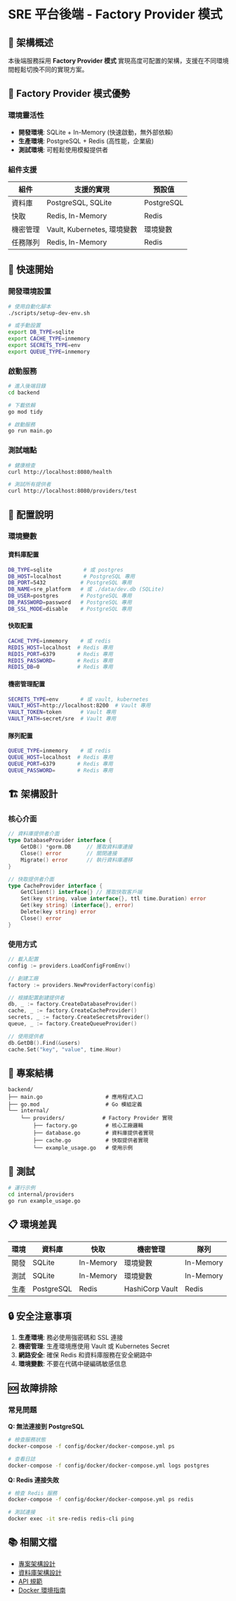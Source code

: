 # SRE 平台後端 - Factory Provider 模式

## 🎯 架構概述

本後端服務採用 **Factory Provider 模式** 實現高度可配置的架構，支援在不同環境間輕鬆切換不同的實現方案。

## 🔧 Factory Provider 模式優勢

### 環境靈活性
- **開發環境**: SQLite + In-Memory (快速啟動，無外部依賴)
- **生產環境**: PostgreSQL + Redis (高性能，企業級)
- **測試環境**: 可輕鬆使用模擬提供者

### 組件支援
| 組件 | 支援的實現 | 預設值 |
|------|-----------|--------|
| 資料庫 | PostgreSQL, SQLite | PostgreSQL |
| 快取 | Redis, In-Memory | Redis |
| 機密管理 | Vault, Kubernetes, 環境變數 | 環境變數 |
| 任務隊列 | Redis, In-Memory | Redis |

## 🚀 快速開始

### 開發環境設置

```bash
# 使用自動化腳本
./scripts/setup-dev-env.sh

# 或手動設置
export DB_TYPE=sqlite
export CACHE_TYPE=inmemory
export SECRETS_TYPE=env
export QUEUE_TYPE=inmemory
```

### 啟動服務

```bash
# 進入後端目錄
cd backend

# 下載依賴
go mod tidy

# 啟動服務
go run main.go
```

### 測試端點

```bash
# 健康檢查
curl http://localhost:8080/health

# 測試所有提供者
curl http://localhost:8080/providers/test
```

## 🔧 配置說明

### 環境變數

#### 資料庫配置
```bash
DB_TYPE=sqlite          # 或 postgres
DB_HOST=localhost       # PostgreSQL 專用
DB_PORT=5432           # PostgreSQL 專用
DB_NAME=sre_platform   # 或 ./data/dev.db (SQLite)
DB_USER=postgres       # PostgreSQL 專用
DB_PASSWORD=password   # PostgreSQL 專用
DB_SSL_MODE=disable    # PostgreSQL 專用
```

#### 快取配置
```bash
CACHE_TYPE=inmemory    # 或 redis
REDIS_HOST=localhost  # Redis 專用
REDIS_PORT=6379       # Redis 專用
REDIS_PASSWORD=       # Redis 專用
REDIS_DB=0            # Redis 專用
```

#### 機密管理配置
```bash
SECRETS_TYPE=env       # 或 vault, kubernetes
VAULT_HOST=http://localhost:8200  # Vault 專用
VAULT_TOKEN=token      # Vault 專用
VAULT_PATH=secret/sre  # Vault 專用
```

#### 隊列配置
```bash
QUEUE_TYPE=inmemory    # 或 redis
QUEUE_HOST=localhost  # Redis 專用
QUEUE_PORT=6379       # Redis 專用
QUEUE_PASSWORD=       # Redis 專用
```

## 🏗️ 架構設計

### 核心介面

```go
// 資料庫提供者介面
type DatabaseProvider interface {
    GetDB() *gorm.DB     // 獲取資料庫連接
    Close() error        // 關閉連接
    Migrate() error      // 執行資料庫遷移
}

// 快取提供者介面
type CacheProvider interface {
    GetClient() interface{} // 獲取快取客戶端
    Set(key string, value interface{}, ttl time.Duration) error
    Get(key string) (interface{}, error)
    Delete(key string) error
    Close() error
}
```

### 使用方式

```go
// 載入配置
config := providers.LoadConfigFromEnv()

// 創建工廠
factory := providers.NewProviderFactory(config)

// 根據配置創建提供者
db, _ := factory.CreateDatabaseProvider()
cache, _ := factory.CreateCacheProvider()
secrets, _ := factory.CreateSecretsProvider()
queue, _ := factory.CreateQueueProvider()

// 使用提供者
db.GetDB().Find(&users)
cache.Set("key", "value", time.Hour)
```

## 📁 專案結構

```
backend/
├── main.go                    # 應用程式入口
├── go.mod                     # Go 模組定義
└── internal/
    └── providers/            # Factory Provider 實現
        ├── factory.go         # 核心工廠邏輯
        ├── database.go        # 資料庫提供者實現
        ├── cache.go           # 快取提供者實現
        └── example_usage.go   # 使用示例
```

## 🧪 測試

```bash
# 運行示例
cd internal/providers
go run example_usage.go
```

## 📋 環境差異

| 環境 | 資料庫 | 快取 | 機密管理 | 隊列 |
|------|--------|------|----------|------|
| 開發 | SQLite | In-Memory | 環境變數 | In-Memory |
| 測試 | SQLite | In-Memory | 環境變數 | In-Memory |
| 生產 | PostgreSQL | Redis | HashiCorp Vault | Redis |

## 🔒 安全注意事項

1. **生產環境**: 務必使用強密碼和 SSL 連接
2. **機密管理**: 生產環境應使用 Vault 或 Kubernetes Secret
3. **網路安全**: 確保 Redis 和資料庫服務在安全網路中
4. **環境變數**: 不要在代碼中硬編碼敏感信息

## 🆘 故障排除

### 常見問題

**Q: 無法連接到 PostgreSQL**
```bash
# 檢查服務狀態
docker-compose -f config/docker/docker-compose.yml ps

# 查看日誌
docker-compose -f config/docker/docker-compose.yml logs postgres
```

**Q: Redis 連接失敗**
```bash
# 檢查 Redis 服務
docker-compose -f config/docker/docker-compose.yml ps redis

# 測試連接
docker exec -it sre-redis redis-cli ping
```

## 📚 相關文檔

- [專案架構設計](../docs/architecture.md)
- [資料庫架構設計](../db_schema.sql)
- [API 規範](../openapi.yaml)
- [Docker 環境指南](../config/DOCKER_README.md)
